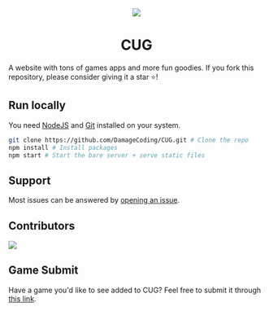 <div align="center">
  <head>
 <img src="https://media.discordapp.net/attachments/1226374391336665229/1228630909469589525/JvYapbs.md.png?ex=662cbeb3&is=661a49b3&hm=026c2b73a57845f1fa367177bb61a40baf67716e0ff20d502bd3646039cc3b57&=&format=webp&quality=lossless&width=250&height=250">
<h1>CUG</h1>
</div>
A website with tons of games apps and more fun goodies. If you fork this repository, please consider giving it a star ⭐!

## Run locally

You need [NodeJS](https://nodejs.org) and [Git](https://git-scm.com/download) installed on your system.

````bash
git clone https://github.com/DamageCoding/CUG.git # Clone the repo
npm install # Install packages
npm start # Start the bare server + serve static files
````

## Support
Most issues can be answered by [opening an issue](https://github.com/DamageCoding/CUG/issues).

## Contributors
<a href="https://github.com/DamageCoding/CUG/graphs/contributors">
  <img src="https://contrib.rocks/image?repo=DamageCoding/CUG" />
</a>

## Game Submit
Have a game you'd like to see added to CUG? Feel free to submit it through [this link](https://github.com/DamageCoding/CUG/discussions/2).
